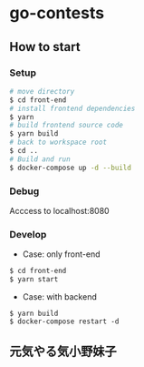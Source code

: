 # go-contests

## How to start

### Setup
```bash
# move directory
$ cd front-end
# install frontend dependencies
$ yarn
# build frontend source code
$ yarn build
# back to workspace root
$ cd ..
# Build and run
$ docker-compose up -d --build
```

### Debug
Acccess to localhost:8080

### Develop
- Case: only front-end

```bash
$ cd front-end
$ yarn start
```

- Case: with backend
```
$ yarn build
$ docker-compose restart -d
```
## 元気やる気小野妹子

